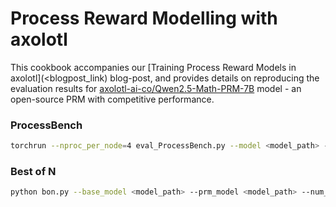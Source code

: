 # Process Reward Modelling with axolotl

This cookbook accompanies our [Training Process Reward Models in axolotl](<blogpost_link) blog-post, and provides details on reproducing the evaluation results for [axolotl-ai-co/Qwen2.5-Math-PRM-7B](https://huggingface.co/axolotl-ai-co/Qwen2.5-Math-PRM-7B) model - an open-source PRM with competitive performance.

### ProcessBench

```bash
torchrun --nproc_per_node=4 eval_ProcessBench.py --model <model_path> -b 24 -w 4 -s "\n"
```

### Best of N

```bash
python bon.py --base_model <model_path> --prm_model <model_path> --num_gpus 2 --n 8
```

